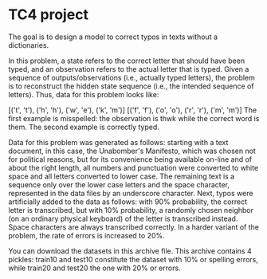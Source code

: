 # TC4 project
The goal is to design a model to correct typos in texts without a dictionaries.

In this problem, a state refers to the correct letter that should have been typed, and an observation refers to the actual letter that is typed. Given a sequence of outputs/observations (i.e., actually typed letters), the problem is to reconstruct the hidden state sequence (i.e., the intended sequence of letters). Thus, data for this problem looks like:

[('t', 't'), ('h', 'h'), ('w', 'e'), ('k', 'm')]
 [('f', 'f'), ('o', 'o'), ('r', 'r'), ('m', 'm')] 
The first example is misspelled: the observation is thwk while the correct word is them. The second example is correctly typed.

Data for this problem was generated as follows: starting with a text document, in this case, the Unabomber's Manifesto, which was chosen not for political reasons, but for its convenience being available on-line and of about the right length, all numbers and punctuation were converted to white space and all letters converted to lower case. The remaining text is a sequence only over the lower case letters and the space character, represented in the data files by an underscore character. Next, typos were artificially added to the data as follows: with 90% probability, the correct letter is transcribed, but with 10% probability, a randomly chosen neighbor (on an ordinary physical keyboard) of the letter is transcribed instead. Space characters are always transcribed correctly. In a harder variant of the problem, the rate of errors is increased to 20%.

You can download the datasets in this archive file. This archive contains 4 pickles: train10 and test10 constitute the dataset with 10% or spelling errors, while train20 and test20 the one with 20% or errors.
